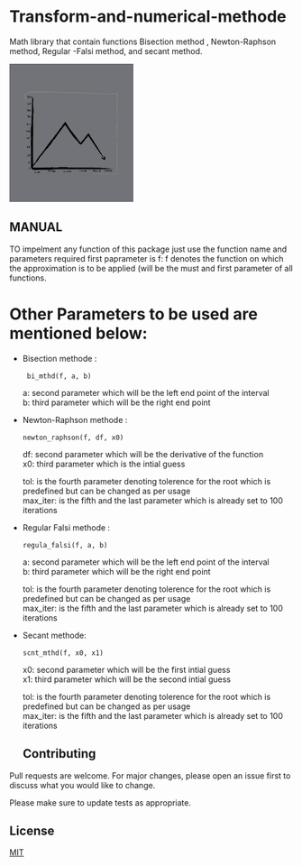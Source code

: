 # Transform-and-numerical-methode
Math library that contain functions  Bisection method , Newton-Raphson  method, Regular -Falsi method, and secant method.

<img src="./downsign-graph-ic.gif" >

## MANUAL

TO impelment any function of this package just use the function name and parameters required
first paprameter is f: f denotes the function on which the approximation is to be applied (will be the must and first parameter of all functions.

# Other Parameters to be used are mentioned below:

*  Bisection methode :
   
         
        bi_mthd(f, a, b)  
  
    a: second parameter which will be the left end point of the interval <br>
    b: third parameter which will be the right end point 

* Newton-Raphson methode :      
    ``` 
    newton_raphson(f, df, x0)
     ```
     
  
  df: second parameter which will be the derivative of the function<br>
  x0: third parameter which is the intial guess 

  tol: is the fourth parameter denoting tolerence for the root which is predefined but can be changed as per usage <br>
  max_iter: is the fifth and the last parameter which is already set to 100 iterations

* Regular Falsi methode :           
  
   ```
  regula_falsi(f, a, b)   
   ```
  
  a: second parameter which will be the left end point of the interval<br>
  b: third parameter which will be the right end point 

  tol: is the fourth parameter denoting tolerence for the root which is predefined but can be changed as per usage <br>
  max_iter: is the fifth and the last parameter which is already set to 100 iterations


* Secant methode:
   ```  
   scnt_mthd(f, x0, x1)
   ```
  
  x0: second parameter which will be the first intial guess<br>
  x1: third parameter which will be the second intial guess

  tol: is the fourth parameter denoting tolerence for the root which is predefined but can be changed as per usage <br>
  max_iter: is the fifth and the last parameter which is already set to 100 iterations
  
  ## Contributing

Pull requests are welcome. For major changes, please open an issue first
to discuss what you would like to change.

Please make sure to update tests as appropriate.

## License

[MIT](https://choosealicense.com/licenses/mit/)
